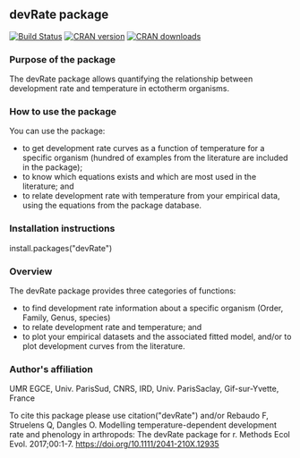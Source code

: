 ## devRate package

[![Build Status](https://travis-ci.org/frareb/devRate.svg?branch=master)](https://travis-ci.org/frareb/devRate.svg?branch=master)
[![CRAN version](https://www.r-pkg.org/badges/version/devRate)](https://www.r-pkg.org/badges/version/devRate)
[![CRAN downloads](https://cranlogs.r-pkg.org/badges/grand-total/devRate)](https://cranlogs.r-pkg.org/badges/grand-total/devRate)

### Purpose of the package
The devRate package allows quantifying the relationship between development rate and temperature in ectotherm organisms. 

### How to use the package
You can use the package: 
- to get development rate curves as a function of temperature for a specific organism (hundred of examples from the literature are included in the package);
- to know which equations exists and which are most used in the literature; and
- to relate development rate with temperature from your empirical data, using the equations from the package database.

### Installation instructions
install.packages("devRate")

### Overview
The devRate package provides three categories of functions:
- to find development rate information about a specific organism (Order, Family, Genus, species)
- to relate development rate and temperature; and
- to plot your empirical datasets and the associated fitted model, and/or to plot development curves from the literature.

### Author's affiliation
UMR EGCE, Univ. ParisSud, CNRS, IRD, Univ. ParisSaclay, Gif-sur-Yvette, France

To cite this package please use citation("devRate") and/or
Rebaudo F, Struelens Q, Dangles O. Modelling temperature-dependent development 
rate and phenology in arthropods: The devRate package for r. Methods Ecol Evol. 
2017;00:1-7. https://doi.org/10.1111/2041-210X.12935
